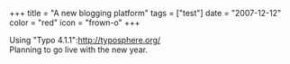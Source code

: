 +++
title = "A new blogging platform"
tags = ["test"]
date = "2007-12-12"
color = "red"
icon = "frown-o"
+++

Using \"Typo 4.1.1\":http://typosphere.org/<br />Planning to go live with the new year.